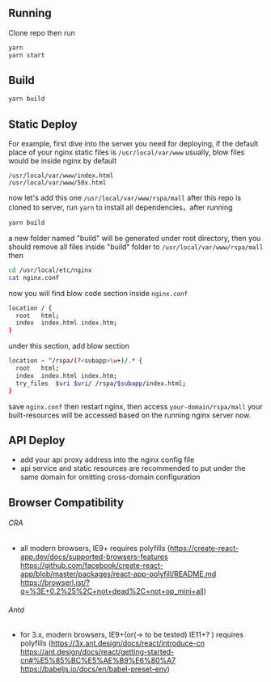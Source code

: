 ## Running
Clone repo then run
```sh
yarn
yarn start
```

## Build
```sh
yarn build
```
## Static Deploy
For example, first dive into the server you need for deploying, if the default place of your nginx static files is
`/usr/local/var/www`
usually, blow files would be inside nginx by default
```
/usr/local/var/www/index.html
/usr/local/var/www/50x.html
```
now let's add this one
`/usr/local/var/www/rspa/mall`
after this repo is cloned to server, run `yarn` to install all dependencies，after running
```sh
yarn build
```
a new folder named "build" will be generated under root directory, then you should remove all files inside "build" folder to
`/usr/local/var/www/rspa/mall`
then
```sh
cd /usr/local/etc/nginx
cat nginx.conf
```
now you will find blow code section inside `nginx.conf`
```sh
location / {
  root   html;
  index  index.html index.htm;
}
```
under this section, add blow section
```sh
location ~ ^/rspa/(?<subapp>\w+)/.* {
  root   html;
  index  index.html index.htm;
  try_files  $uri $uri/ /rspa/$subapp/index.html;
}
```
save `nginx.conf` then restart nginx, then access `your-domain/rspa/mall`
your built-resources will be accessed based on the running nginx server now.

## API Deploy
- add your api proxy address into the nginx config file
- api service and static resources are recommended to put under the same domain for omitting cross-domain configuration

## Browser Compatibility
###### CRA
- all modern browsers, IE9+ requires polyfills
(https://create-react-app.dev/docs/supported-browsers-features
https://github.com/facebook/create-react-app/blob/master/packages/react-app-polyfill/README.md
https://browserl.ist/?q=%3E+0.2%25%2C+not+dead%2C+not+op_mini+all)
###### Antd
- for 3.x, modern browsers, IE9+(or(-> to be tested) IE11+? ) requires polyfills
(https://3x.ant.design/docs/react/introduce-cn
https://ant.design/docs/react/getting-started-cn#%E5%85%BC%E5%AE%B9%E6%80%A7
https://babeljs.io/docs/en/babel-preset-env)
